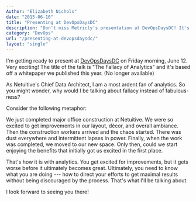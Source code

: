 ```yaml
---
Author: "Elizabeth Nichols"
date: "2015-06-10"
title: "Presenting at DevOpsDaysDC"
description: "Don't miss Metricly's presentation at DevOpsDaysDC! It's based on a whitepaper we published this year on the fallacy of real-time analytics."
category: "DevOps"
url: "/presenting-at-devopsdaysdc/"
layout: "single"
---
```



I'm getting ready to present at [DevOpsDaysDC](https://www.devopsdays.org/events/2015-washington-dc/) on Friday morning, June 12.  Very exciting!  The title of the talk is "The Fallacy of Analytics" and it's based off a whitepaper we published this year. (No longer available)

As Netuitive's Chief Data Architect, I am a most ardent fan of analytics.  So you might wonder, why would I be talking about fallacy instead of fabulous-ness?

Consider the following metaphor:

We just completed major office construction at Netuitive. We were so excited to get improvements in our layout, décor, and overall ambiance. Then the construction workers arrived and the chaos started. There was dust everywhere and intermittent lapses in power. Finally, when the work was completed, we moved to our new space.  Only then, could we start enjoying the benefits that initially got us excited in the first place.

That's how it is with analytics. You get excited for improvements, but it gets worse before it ultimately becomes great. Ultimately, you need to know what you are doing --- how to direct your efforts to get maximal results without being discouraged by the process.  That's what I'll be talking about.

I look forward to seeing you there!

